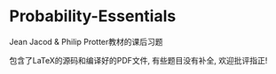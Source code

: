 # Probability-Essentials
Jean Jacod &amp; Philip Protter教材的课后习题

包含了LaTeX的源码和编译好的PDF文件, 有些题目没有补全, 欢迎批评指正!
